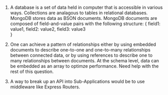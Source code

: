 1. A database is a set of data held in computer that is accessible in various ways. Collections are analagous to tables in relational databases. MongoDB stores data as BSON documents. MongoDB documents are composed of field-and-value pairs with the following structure:
{
	field1: value1,
	field2: value2,
	field3: value3	
}

2. One can achieve a pattern of relationships either by using embedded documents to describe one-to-one and one-to-many relationships between connected data, or by using references to describe one to many relationships between documents. At the schema level, data can be embedded as an array to optimze performance. Need help with the rest of this question.

3. A way to break up an API into Sub-Applications would be to use middleware like Express Routers.
